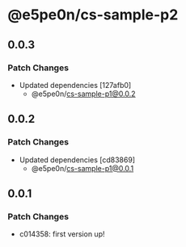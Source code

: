 # @e5pe0n/cs-sample-p2

## 0.0.3

### Patch Changes

- Updated dependencies [127afb0]
  - @e5pe0n/cs-sample-p1@0.0.2

## 0.0.2

### Patch Changes

- Updated dependencies [cd83869]
  - @e5pe0n/cs-sample-p1@0.0.1

## 0.0.1

### Patch Changes

- c014358: first version up!
